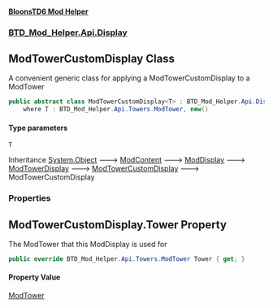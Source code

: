 #### [BloonsTD6 Mod Helper](README.md 'README')
### [BTD_Mod_Helper.Api.Display](README.md#BTD_Mod_Helper.Api.Display 'BTD_Mod_Helper.Api.Display')

## ModTowerCustomDisplay<T> Class

A convenient generic class for applying a ModTowerCustomDisplay to a ModTower

```csharp
public abstract class ModTowerCustomDisplay<T> : BTD_Mod_Helper.Api.Display.ModTowerCustomDisplay
    where T : BTD_Mod_Helper.Api.Towers.ModTower, new()
```
#### Type parameters

<a name='BTD_Mod_Helper.Api.Display.ModTowerCustomDisplay_T_.T'></a>

`T`

Inheritance [System.Object](https://docs.microsoft.com/en-us/dotnet/api/System.Object 'System.Object') &#129106; [ModContent](BTD_Mod_Helper.Api.ModContent.md 'BTD_Mod_Helper.Api.ModContent') &#129106; [ModDisplay](BTD_Mod_Helper.Api.Display.ModDisplay.md 'BTD_Mod_Helper.Api.Display.ModDisplay') &#129106; [ModTowerDisplay](BTD_Mod_Helper.Api.Display.ModTowerDisplay.md 'BTD_Mod_Helper.Api.Display.ModTowerDisplay') &#129106; [ModTowerCustomDisplay](BTD_Mod_Helper.Api.Display.ModTowerCustomDisplay.md 'BTD_Mod_Helper.Api.Display.ModTowerCustomDisplay') &#129106; ModTowerCustomDisplay<T>
### Properties

<a name='BTD_Mod_Helper.Api.Display.ModTowerCustomDisplay_T_.Tower'></a>

## ModTowerCustomDisplay<T>.Tower Property

The ModTower that this ModDisplay is used for

```csharp
public override BTD_Mod_Helper.Api.Towers.ModTower Tower { get; }
```

#### Property Value
[ModTower](BTD_Mod_Helper.Api.Towers.ModTower.md 'BTD_Mod_Helper.Api.Towers.ModTower')
